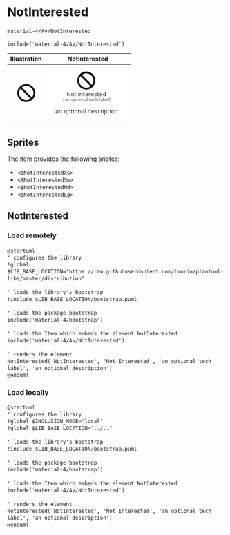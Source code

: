 # NotInterested


```text
material-4/Av/NotInterested
```

```text
include('material-4/Av/NotInterested')
```



| Illustration | NotInterested |
| :---: | :---: |
| ![illustration for Illustration](../../material-4/Av/NotInterested.png) | ![illustration for NotInterested](../../material-4/Av/NotInterested.Local.png) |



## Sprites
The item provides the following sriptes:

- `<$NotInterestedXs>`
- `<$NotInterestedSm>`
- `<$NotInterestedMd>`
- `<$NotInterestedLg>`





## NotInterested

### Load remotely
```plantuml
@startuml
' configures the library
!global $LIB_BASE_LOCATION="https://raw.githubusercontent.com/tmorin/plantuml-libs/master/distribution"

' loads the library's bootstrap
!include $LIB_BASE_LOCATION/bootstrap.puml

' loads the package bootstrap
include('material-4/bootstrap')

' loads the Item which embeds the element NotInterested
include('material-4/Av/NotInterested')

' renders the element
NotInterested('NotInterested', 'Not Interested', 'an optional tech label', 'an optional description')
@enduml
```

### Load locally
```plantuml
@startuml
' configures the library
!global $INCLUSION_MODE="local"
!global $LIB_BASE_LOCATION="../.."

' loads the library's bootstrap
!include $LIB_BASE_LOCATION/bootstrap.puml

' loads the package bootstrap
include('material-4/bootstrap')

' loads the Item which embeds the element NotInterested
include('material-4/Av/NotInterested')

' renders the element
NotInterested('NotInterested', 'Not Interested', 'an optional tech label', 'an optional description')
@enduml
```

